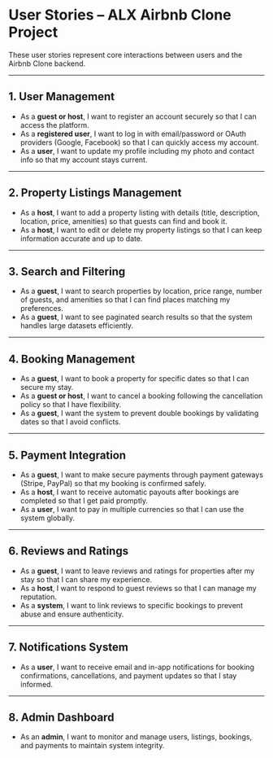 # User Stories – ALX Airbnb Clone Project

These user stories represent core interactions between users and the Airbnb Clone backend.

---

## 1. User Management

- As a **guest or host**, I want to register an account securely so that I can access the platform.
- As a **registered user**, I want to log in with email/password or OAuth providers (Google, Facebook) so that I can quickly access my account.
- As a **user**, I want to update my profile including my photo and contact info so that my account stays current.

---

## 2. Property Listings Management

- As a **host**, I want to add a property listing with details (title, description, location, price, amenities) so that guests can find and book it.
- As a **host**, I want to edit or delete my property listings so that I can keep information accurate and up to date.

---

## 3. Search and Filtering

- As a **guest**, I want to search properties by location, price range, number of guests, and amenities so that I can find places matching my preferences.
- As a **guest**, I want to see paginated search results so that the system handles large datasets efficiently.

---

## 4. Booking Management

- As a **guest**, I want to book a property for specific dates so that I can secure my stay.
- As a **guest or host**, I want to cancel a booking following the cancellation policy so that I have flexibility.
- As a **guest**, I want the system to prevent double bookings by validating dates so that I avoid conflicts.

---

## 5. Payment Integration

- As a **guest**, I want to make secure payments through payment gateways (Stripe, PayPal) so that my booking is confirmed safely.
- As a **host**, I want to receive automatic payouts after bookings are completed so that I get paid promptly.
- As a **user**, I want to pay in multiple currencies so that I can use the system globally.

---

## 6. Reviews and Ratings

- As a **guest**, I want to leave reviews and ratings for properties after my stay so that I can share my experience.
- As a **host**, I want to respond to guest reviews so that I can manage my reputation.
- As a **system**, I want to link reviews to specific bookings to prevent abuse and ensure authenticity.

---

## 7. Notifications System

- As a **user**, I want to receive email and in-app notifications for booking confirmations, cancellations, and payment updates so that I stay informed.

---

## 8. Admin Dashboard

- As an **admin**, I want to monitor and manage users, listings, bookings, and payments to maintain system integrity.

